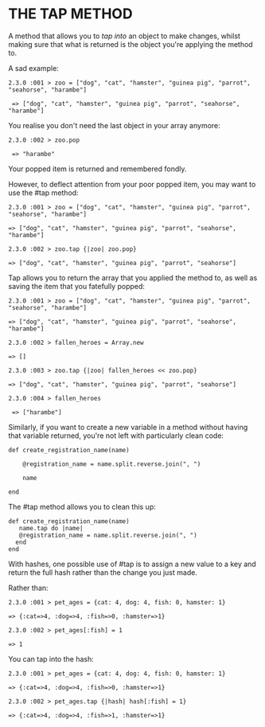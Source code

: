 THE TAP METHOD
==============
A method that allows you to <i>tap into</i> an object to make changes, whilst making sure that what is returned is the object you're applying the method to.

A sad example:

<pre><code>2.3.0 :001 > zoo = ["dog", "cat", "hamster", "guinea pig", "parrot", "seahorse", "harambe"]

 => ["dog", "cat", "hamster", "guinea pig", "parrot", "seahorse", "harambe"] </code></pre>
 
You realise you don't need the last object in your array anymore:
 
<pre><code>2.3.0 :002 > zoo.pop

 => "harambe"</code></pre>
 
 Your popped item is returned and remembered fondly.
 
 However, to deflect attention from your poor popped item, you may want to use the #tap method:
 
<pre><code>2.3.0 :001 > zoo = ["dog", "cat", "hamster", "guinea pig", "parrot", "seahorse", "harambe"]

=> ["dog", "cat", "hamster", "guinea pig", "parrot", "seahorse", "harambe"] 

2.3.0 :002 > zoo.tap {|zoo| zoo.pop}

=> ["dog", "cat", "hamster", "guinea pig", "parrot", "seahorse"]</code></pre>
 
Tap allows you to return the array that you applied the method to, as well as saving the item that you fatefully popped:
 
<pre><code>2.3.0 :001 > zoo = ["dog", "cat", "hamster", "guinea pig", "parrot", "seahorse", "harambe"]

=> ["dog", "cat", "hamster", "guinea pig", "parrot", "seahorse", "harambe"]

2.3.0 :002 > fallen_heroes = Array.new

=> [] 

2.3.0 :003 > zoo.tap {|zoo| fallen_heroes << zoo.pop}

=> ["dog", "cat", "hamster", "guinea pig", "parrot", "seahorse"]

2.3.0 :004 > fallen_heroes

 => ["harambe"]</code></pre>


Similarly, if you want to create a new variable in a method without having that variable returned, you're not left with particularly clean code:

<pre><code>def create_registration_name(name)

    @registration_name = name.split.reverse.join(", ")

    name

end</code></pre>

The #tap method allows you to clean this up:

<pre><code>def create_registration_name(name)
   name.tap do |name|
   @registration_name = name.split.reverse.join(", ")
  end
end</code></pre>


With hashes, one possible use of #tap is to assign a new value to a key and return the full hash rather than the change you just made.

Rather than: 
<pre><code>2.3.0 :001 > pet_ages = {cat: 4, dog: 4, fish: 0, hamster: 1}

=> {:cat=>4, :dog=>4, :fish=>0, :hamster=>1}
 
2.3.0 :002 > pet_ages[:fish] = 1
 
=> 1 </code></pre>
 
You can tap into the hash:
 
<pre><code>2.3.0 :001 > pet_ages = {cat: 4, dog: 4, fish: 0, hamster: 1}
 
=> {:cat=>4, :dog=>4, :fish=>0, :hamster=>1} 
 
2.3.0 :002 > pet_ages.tap {|hash| hash[:fish] = 1}

=> {:cat=>4, :dog=>4, :fish=>1, :hamster=>1} </code></pre>
